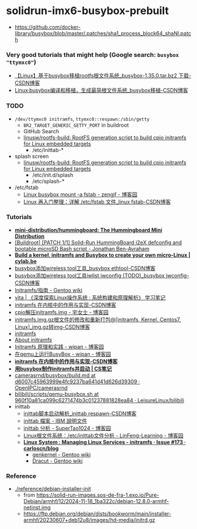 solidrun-imx6-busybox-prebuilt
==============================
- https://github.com/docker-library/busybox/blob/master/.patches/sha1_process_block64_shaNI.patch

### Very good tutorials that might help (Google search: `busybox "ttymxc0"`)
- [【Linux】基于busybox移植rootfs根文件系统_busybox-1.35.0.tar.bz2 下载-CSDN博客](https://blog.csdn.net/ZHONGCAI0901/article/details/122533071)
- [Linux·busybox编译和移植，生成最简根文件系统_busybox移植-CSDN博客](https://blog.csdn.net/m0_64560763/article/details/126309501?spm=1001.2101.3001.6661.1&utm_medium=distribute.pc_relevant_t0.none-task-blog-2%7Edefault%7EOPENSEARCH%7EPaidSort-1-126309501-blog-122533071.235%5Ev43%5Epc_blog_bottom_relevance_base3&depth_1-utm_source=distribute.pc_relevant_t0.none-task-blog-2%7Edefault%7EOPENSEARCH%7EPaidSort-1-126309501-blog-122533071.235%5Ev43%5Epc_blog_bottom_relevance_base3&utm_relevant_index=1)

### TODO
- `/dev/ttymxc0 initramfs`, `ttymxc0::respawn:/sbin/getty`
  - `BR2_TARGET_GENERIC_GETTY_PORT` in buildroot
  - GitHub Search
  - [linusw/rootfs-build: RootFS generation script to build cpio initramfs for Linux embedded targets](https://github.com/linusw/rootfs-build)
    - /etc/inittab-*
- splash screen
  - [linusw/rootfs-build: RootFS generation script to build cpio initramfs for Linux embedded targets](https://github.com/linusw/rootfs-build)
    - /etc/init.d/splash
    - /etc/splash-*
- /etc/fstab
  - [Linux busybox mount -a fstab - zengjf - 博客园](https://www.cnblogs.com/zengjfgit/p/5134290.html)
  - [Linux 再入门整理：详解 /etc/fstab 文件_linux fstab-CSDN博客](https://blog.csdn.net/peng2hui1314/article/details/142675349)
### Tutorials
- [**mini-distribution/hummingboard: The Hummingboard Mini Distribution**](https://github.com/mini-distribution/hummingboard)
- [[Buildroot] [PATCH 1/1] Solid-Run HummingBoard i2eX defconfig and bootable microSD Bash script - Jonathan Ben-Avraham](https://lore.kernel.org/buildroot/1432820170-10513-1-git-send-email-yba@tkos.co.il/#Z31configs:hummingboard_i2eX_defconfig)
- [**Build a kernel, initramfs and Busybox to create your own micro-Linux | cylab.be**](https://cylab.be/blog/320/build-a-kernel-initramfs-and-busybox-to-create-your-own-micro-linux)
- [busybox添加wireless tool工具_busybox ethtool-CSDN博客](https://blog.csdn.net/Cupid99/article/details/70168053)
- [busybox添加wireless tool工具iwlist iwconfig (TODO)_busybox iwconfig-CSDN博客](https://blog.csdn.net/kangear/article/details/80219478)
- [Initramfs/指南 - Gentoo wiki](https://wiki.gentoo.org/wiki/Initramfs/Guide/zh-cn)
- [vita | 《深度探索Linux操作系统 : 系统构建和原理解析》 学习笔记](https://yifengyou.github.io/vita/docs/%E6%9E%84%E5%BB%BAinitramfs/initramfs%E5%8E%9F%E7%90%86%E6%8E%A2%E8%AE%A8.html)
- [initramfs 在内核中的作用与实现-CSDN博客](https://blog.csdn.net/song_lee/article/details/106027410)
- [cpio解压initramfs.img - 宅女士 - 博客园](https://www.cnblogs.com/carriezhangyan/p/9407567.html)
- [initramfs.img.gz根文件的修改和重新打包@[initramfs, Kernel, Centos7, Linux]_img.gz转img-CSDN博客](https://blog.csdn.net/nethlon/article/details/115328012)
- [initramfs](https://xstarcd.github.io/wiki/Linux/initramfs.html)
- [About initramfs](https://www.linuxfromscratch.org/blfs/view/svn/postlfs/initramfs.html)
- [Initramfs 原理和实践 - wipan - 博客园](https://www.cnblogs.com/wipan/p/9269505.html)
- [在qemu上运行BusyBox - wipan - 博客园](https://www.cnblogs.com/wipan/p/9272255.html)
- [**initramfs 在内核中的作用与实现-CSDN博客**](https://blog.csdn.net/song_lee/article/details/106027410)
- [**用busybox制作initramfs并启动 | CS笔记**](https://cs.pynote.net/sf/linux/sys/202111123/#busybox_1)
- [camerasrnd/busybox/build.md at d6007c45963999e4fc9237ba641d41d626d39309 · OpenIPC/camerasrnd](https://github.com/OpenIPC/camerasrnd/blob/d6007c45963999e4fc9237ba641d41d626d39309/busybox/build.md?plain=1#L26)
- [bilibili/scripts/qemu-busybox.sh at 960f10a81ca099c6271474b3c01237881828ea84 · LeisureLinux/bilibili](https://github.com/LeisureLinux/bilibili/blob/960f10a81ca099c6271474b3c01237881828ea84/scripts/qemu-busybox.sh#L246)
- inittab
  - [inittab脚本启动解析_inittab respawn-CSDN博客](https://blog.csdn.net/hbcbgcx/article/details/94404346)
  - [inittab 檔案 - IBM 說明文件](https://www.ibm.com/docs/zh-tw/aix/7.3?topic=files-inittab-file)
  - [inittab 分析 - SuperTao1024 - 博客园](https://www.cnblogs.com/helloworldtoyou/p/6159913.html)
  - [Linux根文件系统：/etc/inittab文件分析 - LinFeng-Learning - 博客园](https://www.cnblogs.com/linfeng-learning/p/9285543.html)
  - [**Linux System : Managing Linux Services - initramfs · Issue #173 · carloscn/blog**](https://github.com/carloscn/blog/issues/173)
    - [genkernel - Gentoo wiki](https://wiki.gentoo.org/wiki/Genkernel#Initramfs_kernel_command-line_parameters)
    - [Dracut - Gentoo wiki](https://wiki.gentoo.org/wiki/Dracut)

### Reference
- [./reference/debian-installer-init](./reference/debian-installer-init)
  - from https://solid-run-images.sos-de-fra-1.exo.io/Pure-Debian/armhf/12/2024-11-18_1ba322c/debian-12.8.0-armhf-netinst.img
  - https://ftp.debian.org/debian/dists/bookworm/main/installer-armhf/20230607+deb12u8/images/hd-media/initrd.gz
